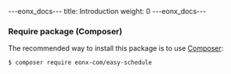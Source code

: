 ---eonx_docs---
title: Introduction
weight: 0
---eonx_docs---

### Require package (Composer)

The recommended way to install this package is to use [Composer][1]:

```bash
$ composer require eonx-com/easy-schedule
```

[1]: https://getcomposer.org/
